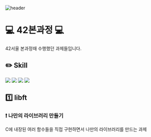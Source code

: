 ![header](https://capsule-render.vercel.app/api?type=wave&color=auto&height=300&section=header&text=42Seoul&fontSize=90)
# :computer: 42본과정 :computer:
42서울 본과정때 수행했던 과제들입니다.

## :pencil2: Skill

<img src="https://img.shields.io/badge/C-A8B9CC?style=for-the-badge&logo=C&logoColor=white"> <img src="https://img.shields.io/badge/C++-512BD4?style=for-the-badge&logo=C++&logoColor=white"> <img src="https://img.shields.io/badge/Docker-2496ED?style=for-the-badge&logo=Docker&logoColor=white"> <img src="https://img.shields.io/badge/NGINX-009639?style=for-the-badge&logo=NGINX&logoColor=white">

## :one: libft

### :heavy_exclamation_mark: 나만의 라이브러리 만들기

C에 내장된 여러 함수들을 직접 구현하면서 나만의 라이브러리를 만드는 과제

